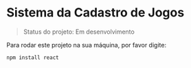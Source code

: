 <h1>Sistema da Cadastro de Jogos</h1>

> Status do projeto: Em desenvolvimento

Para rodar este projeto na sua máquina, por favor digite:

````
npm install react
````

